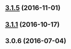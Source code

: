 <a name="3.1.5"></a>
## [3.1.5](https://github.com/iuap-design/tinper-neoui-tree/compare/v3.1.1...v3.1.5) (2016-11-01)



<a name="3.1.1"></a>
## [3.1.1](https://github.com/iuap-design/tinper-neoui-tree/compare/v3.0.6...v3.1.1) (2016-10-17)



<a name="3.0.6"></a>
## 3.0.6 (2016-07-04)



